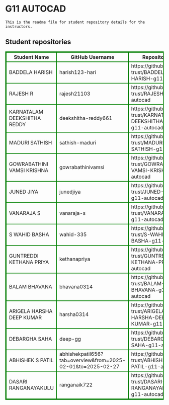 # G11 AUTOCAD
    This is the readme file for student repository details for the instructors.
## Student repositories 
<table style="border : 2px solid green; width:100%;">
<tr >
<th style="border : 2px solid green;">Student Name</th>
<th style="border : 2px solid green;">GitHub Username</th>
<th style="border : 2px solid green;">Repository link</th>
</tr>
<tr style="border : 2px solid green;">
<td style="border : 2px solid green;">BADDELA HARISH</td> 

<td style="border : 2px solid green;">harish123-hari</td> 

<td style="border : 2px solid green;">https://github.com/sure-trust/BADDELA-HARISH-g11-autocad</td> 
</tr>

<tr style="border : 2px solid green;">
<td style="border : 2px solid green;">RAJESH R</td> 

<td style="border : 2px solid green;">rajesh21103</td> 

<td style="border : 2px solid green;">https://github.com/sure-trust/RAJESH-R-g11-autocad</td> 
</tr>

<tr style="border : 2px solid green;">
<td style="border : 2px solid green;">KARNATALAM DEEKSHITHA REDDY</td> 

<td style="border : 2px solid green;">deekshitha-reddy661</td> 

<td style="border : 2px solid green;">https://github.com/sure-trust/KARNATALAM-DEEKSHITHA-REDDY-g11-autocad</td> 
</tr>

<tr style="border : 2px solid green;">
<td style="border : 2px solid green;">MADURI SATHISH</td> 

<td style="border : 2px solid green;">sathish-maduri</td> 

<td style="border : 2px solid green;">https://github.com/sure-trust/MADURI-SATHISH-g11-autocad</td> 
</tr>

<tr style="border : 2px solid green;">
<td style="border : 2px solid green;">GOWRABATHINI VAMSI KRISHNA</td> 

<td style="border : 2px solid green;">gowrabathinivamsi</td> 

<td style="border : 2px solid green;">https://github.com/sure-trust/GOWRABATHINI-VAMSI-KRISHNA-g11-autocad</td> 
</tr>

<tr style="border : 2px solid green;">
<td style="border : 2px solid green;">JUNED JIYA</td> 

<td style="border : 2px solid green;">junedjiya</td> 

<td style="border : 2px solid green;">https://github.com/sure-trust/JUNED-JIYA-g11-autocad</td> 
</tr>

<tr style="border : 2px solid green;">
<td style="border : 2px solid green;">VANARAJA S</td> 

<td style="border : 2px solid green;">vanaraja-s</td> 

<td style="border : 2px solid green;">https://github.com/sure-trust/VANARAJA-S-g11-autocad</td> 
</tr>

<tr style="border : 2px solid green;">
<td style="border : 2px solid green;">S WAHID BASHA</td> 

<td style="border : 2px solid green;">wahid-335</td> 

<td style="border : 2px solid green;">https://github.com/sure-trust/S-WAHID-BASHA-g11-autocad</td> 
</tr>

<tr style="border : 2px solid green;">
<td style="border : 2px solid green;">GUNTREDDI KETHANA PRIYA</td> 

<td style="border : 2px solid green;">kethanapriya</td> 

<td style="border : 2px solid green;">https://github.com/sure-trust/GUNTREDDI-KETHANA-PRIYA-g11-autocad</td> 
</tr>

<tr style="border : 2px solid green;">
<td style="border : 2px solid green;">BALAM BHAVANA</td> 

<td style="border : 2px solid green;">bhavana0314</td> 

<td style="border : 2px solid green;">https://github.com/sure-trust/BALAM-BHAVANA-g11-autocad</td> 
</tr>

<tr style="border : 2px solid green;">
<td style="border : 2px solid green;">ARIGELA HARSHA DEEP KUMAR</td> 

<td style="border : 2px solid green;">harsha0314</td> 

<td style="border : 2px solid green;">https://github.com/sure-trust/ARIGELA-HARSHA-DEEP-KUMAR-g11-autocad</td> 
</tr>

<tr style="border : 2px solid green;">
<td style="border : 2px solid green;">DEBARGHA SAHA</td> 

<td style="border : 2px solid green;">deep-gg</td> 

<td style="border : 2px solid green;">https://github.com/sure-trust/DEBARGHA-SAHA-g11-autocad</td> 
</tr>

<tr style="border : 2px solid green;">
<td style="border : 2px solid green;">ABHISHEK S PATIL</td> 

<td style="border : 2px solid green;">abhishekpatil656?tab=overview&from=2025-02-01&to=2025-02-27</td> 

<td style="border : 2px solid green;">https://github.com/sure-trust/ABHISHEK-S-PATIL-g11-autocad</td> 
</tr>

<tr style="border : 2px solid green;">
<td style="border : 2px solid green;">DASARI RANGANAYAKULU</td> 

<td style="border : 2px solid green;">ranganaik722</td> 

<td style="border : 2px solid green;">https://github.com/sure-trust/DASARI-RANGANAYAKULU-g11-autocad</td> 
</tr>

